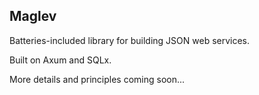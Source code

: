 ## Maglev

Batteries-included library for building JSON web services.

Built on Axum and SQLx.

More details and principles coming soon...
